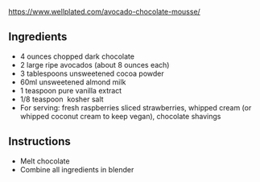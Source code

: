 https://www.wellplated.com/avocado-chocolate-mousse/
## Ingredients

- 4 ounces chopped dark chocolate
- 2 large ripe avocados (about 8 ounces each)
- 3 tablespoons unsweetened cocoa powder
- 60ml unsweetened almond milk
- 1 teaspoon pure vanilla extract
- 1/8 teaspoon  kosher salt
- For serving: fresh raspberries sliced strawberries, whipped cream (or whipped coconut cream to keep vegan), chocolate shavings

## Instructions
- Melt chocolate
- Combine all ingredients in blender